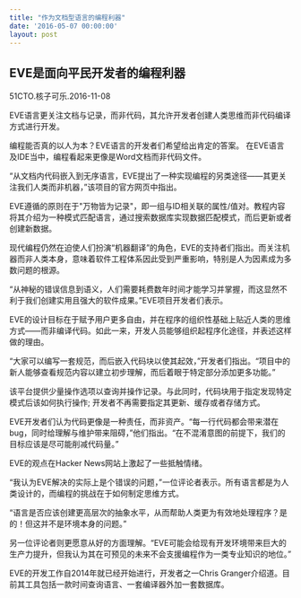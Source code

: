```yaml
---
title: "作为文档型语言的编程利器"
date: '2016-05-07 00:00:00'
layout: post
---
```

## EVE是面向平民开发者的编程利器

51CTO.核子可乐.2016-11-08

EVE语言更关注文档与记录，而非代码，其允许开发者创建人类思维而非代码编译方式进行开发。

编程能否真的以人为本？EVE语言的开发者们希望给出肯定的答案。 在EVE语言及IDE当中，编程看起来更像是Word文档而非代码文件。

“从文档内代码嵌入到无序语言，EVE提出了一种实现编程的另类途径——其更关注我们人类而非机器，”该项目的官方网页中指出。

EVE遵循的原则在于"万物皆为记录"，即一组与ID相关联的属性/值对。教程内容将其介绍为一种模式匹配语言，通过搜索数据库实现数据匹配模式，而后更新或者创建新数据。

现代编程仍然在迫使人们扮演“机器翻译”的角色，EVE的支持者们指出。而关注机器而非人类本身，意味着软件工程体系因此受到严重影响，特别是人为因素成为多数问题的根源。

“从神秘的错误信息到语义，人们需要耗费数年时间才能学习并掌握，而这显然不利于我们创建实用且强大的软件成果。”EVE项目开发者们表示。

EVE的设计目标在于赋予用户更多自由，并在程序的组织性基础上贴近人类的思维方式——而非编译代码。如此一来，开发人员能够组织起程序化途径，并表述这样做的理由。

“大家可以编写一套规范，而后嵌入代码块以使其起效，”开发者们指出。“项目中的新人能够查看规范内容以建立初步理解，而后着眼于特定部分添加更多功能。”

该平台提供少量操作选项以查询并操作记录。与此同时，代码块用于指定发现特定模式后该如何执行操作; 开发者不再需要指定其更新、缓存或者存储方式。

EVE开发者们认为代码更像是一种责任，而非资产。“每一行代码都会带来潜在bug，同时给理解与维护带来阻碍，”他们指出。“在不混淆意图的前提下，我们的目标应该是尽可能削减代码量。”

EVE的观点在Hacker News网站上激起了一些抵触情绪。

<span style="letter-spacing: 0.01em;">“我认为EVE解决的实际上是个错误的问题，”一位评论者表示。所有语言都是为人类设计的，而编程的挑战在于如何制定思维方式。</span>  

“语言是否应该创建更高层次的抽象水平，从而帮助人类更为有效地处理程序？是的！但这并不是环境本身的问题。”

另一位评论者则更愿意从好的方面理解。“EVE可能会给现有开发环境带来巨大的生产力提升，但我认为其在可预见的未来不会支援编程作为一类专业知识的地位。”

EVE的开发工作自2014年就已经开始进行，开发者之一Chris Granger介绍道。目前其工具包括一款时间查询语言、一套编译器外加一套数据库。